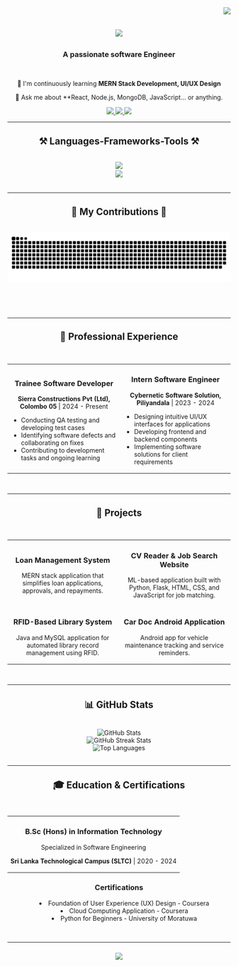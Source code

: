 <img align="right" src="https://visitor-badge.laobi.icu/badge?page_id=someshahewage.someshahewage" />

<h1 align="center">
    <img src="https://readme-typing-svg.herokuapp.com/?font=Righteous&size=35&center=true&vCenter=true&width=500&height=70&duration=4000&lines=Hi+There!+👋;+I'm+Somesha+Hewage!;" />
</h1>

<h3 align="center">A passionate software Engineer </h3>

<br/>

<div align="center">
 
 🌱 I'm continuously learning **MERN Stack Development, UI/UX Design**

💬 Ask me about **React, Node.js, MongoDB, JavaScript... or anything.


 
 </div>
 
<div align="center"> 
  <a href="mailto:someshahewage@gmail.com">
    <img src="https://img.shields.io/badge/Gmail-333333?style=for-the-badge&logo=gmail&logoColor=red" />
  </a>
  <a href="https://linkedin.com/in/somesha-hewage-48b571223" target="_blank">
    <img src="https://img.shields.io/badge/LinkedIn-0077B5?style=for-the-badge&logo=linkedin&logoColor=white" target="_blank" />
  </a>
  <a href="https://someshahewage.github.io/Somesha" target="_blank">
     <img src="https://img.shields.io/badge/Portfolio-FF5722?style=for-the-badge&logo=todoist&logoColor=white" target="_blank" /> <!-- sqlite, safari, google-chrome are other good icon options -->
  </a>
</div>

 <hr/>
 
<h2 align="center">⚒️ Languages-Frameworks-Tools ⚒️</h2>
<br/>
<div align="center">
    <img src="https://skillicons.dev/icons?i=react,nodejs,mongodb,javascript,html,css,vuejs,dotnet,androidstudio,sql,github,figma,vscode" />
    <br>
    <img src="https://skillicons.dev/icons?i=python,git,flask" /><br>
</div>

<br/>
<hr/>

<div align="center">
  <h2>🐍 My Contributions 🐍</h2>
  <br>
  <img alt="snake eating my contributions" src="https://raw.githubusercontent.com/salesp07/salesp07/output/github-contribution-grid-snake.svg" />
  
  <br/><br/><br/>
</div>

<hr/>

<h2 align="center">💼 Professional Experience</h2>
<br/>

<div align="center">
  <table>
    <tr>
      <td align="center">
        <h3>Trainee Software Developer </h3>
        <p><b>Sierra Constructions Pvt (Ltd), Colombo 05</b> | 2024 - Present</p>
        <ul align="left">
          <li>Conducting QA testing and developing test cases</li>
          <li>Identifying software defects and collaborating on fixes</li>
          <li>Contributing to development tasks and ongoing learning</li>
        </ul>
      </td>
      <td align="center">
        <h3>Intern Software Engineer </h3>
        <p><b>Cybernetic Software Solution, Piliyandala</b> | 2023 - 2024</p>
        <ul align="left">
           <li>Designing intuitive UI/UX interfaces for applications</li>
          <li>Developing frontend and backend components</li>
          <li>Implementing software solutions for client requirements</li>
        </ul>
      </td>
    </tr>
  </table>
</div>

<br/>
<hr/>

<h2 align="center">🚀 Projects</h2>
<br/>

<div align="center">
  <table>
    <tr>
      <td align="center">
        <h3>Loan Management System</h3>
        <p>MERN stack application that simplifies loan applications, approvals, and repayments.</p>
      </td>
      <td align="center">
        <h3>CV Reader & Job Search Website</h3>
        <p>ML-based application built with Python, Flask, HTML, CSS, and JavaScript for job matching.</p>
      </td>
    </tr>
    <tr>
      <td align="center">
        <h3>RFID-Based Library System</h3>
        <p>Java and MySQL application for automated library record management using RFID.</p>
      </td>
      <td align="center">
        <h3>Car Doc Android Application</h3>
        <p>Android app for vehicle maintenance tracking and service reminders.</p>
      </td>
    </tr>
  </table>
</div>

<br/>
<hr/>

<h2 align="center">📊 GitHub Stats</h2>
<br>
<div align="center">
  <img src="https://github-readme-stats.vercel.app/api?username=someshahewage&theme=blue-green&hide_border=false&include_all_commits=false&count_private=false" alt="GitHub Stats" />
  <br/>
  <img src="https://github-readme-streak-stats.herokuapp.com/?user=someshahewage&theme=blue-green&hide_border=false" alt="GitHub Streak Stats" />
  <br/>
  <img src="https://github-readme-stats.vercel.app/api/top-langs/?username=someshahewage&theme=blue-green&hide_border=false&include_all_commits=false&count_private=false&layout=compact" alt="Top Languages" />
</div>

<br/>
<hr/>

<h2 align="center">🎓 Education & Certifications</h2>
<br/>

<div align="center">
  <table>
    <tr>
      <td align="center">
        <h3>B.Sc (Hons) in Information Technology</h3>
        <p>Specialized in Software Engineering</p>
        <p><b>Sri Lanka Technological Campus (SLTC)</b> | 2020 - 2024</p>
      </td>
    </tr>
  </table>
  
  <h3>Certifications</h3>
  <ul align="center" style="list-style-position: inside;">
    <li>Foundation of User Experience (UX) Design - Coursera</li>
    <li>Cloud Computing Application - Coursera</li>
    <li>Python for Beginners - University of Moratuwa</li>
  </ul>
</div>

<br/>
<hr/>

<h3 align="center">
    <img src="https://readme-typing-svg.herokuapp.com/?font=Righteous&size=25&center=true&vCenter=true&width=500&height=70&duration=4000&lines=Thanks+for+visiting!+👋;Connect+with+me+on+LinkedIn!;Check+out+my+portfolio+website!;">
</h3>

<br/>
